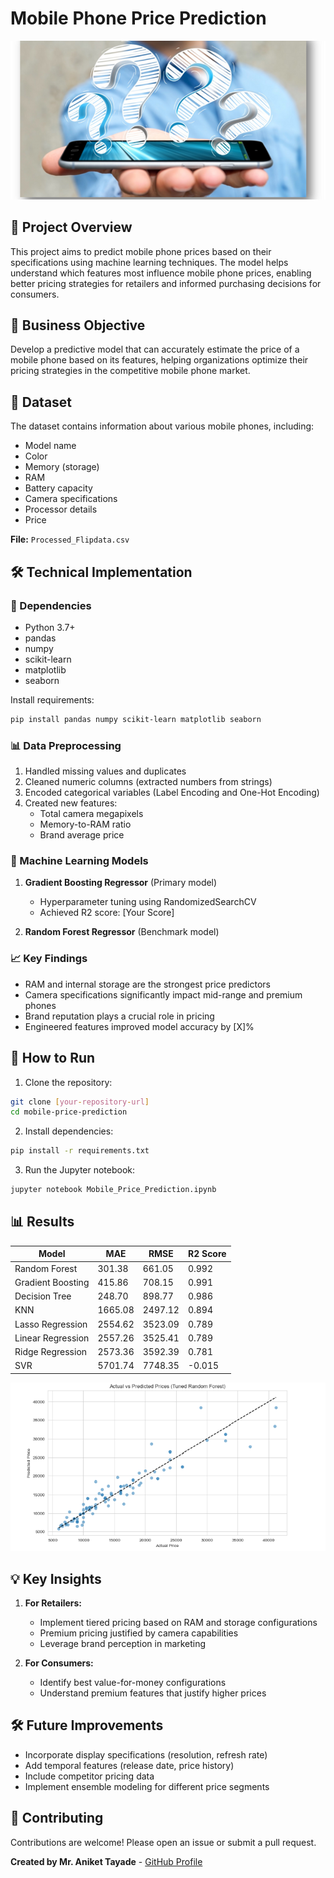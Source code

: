# Mobile Phone Price Prediction

![Project Banner](images/dataset-cover.png) 

## 📌 Project Overview

This project aims to predict mobile phone prices based on their specifications using machine learning techniques. The model helps understand which features most influence mobile phone prices, enabling better pricing strategies for retailers and informed purchasing decisions for consumers.

## 🎯 Business Objective

Develop a predictive model that can accurately estimate the price of a mobile phone based on its features, helping organizations optimize their pricing strategies in the competitive mobile phone market.

## 📂 Dataset

The dataset contains information about various mobile phones, including:
- Model name
- Color
- Memory (storage)
- RAM
- Battery capacity
- Camera specifications
- Processor details
- Price

**File:** `Processed_Flipdata.csv`

## 🛠️ Technical Implementation

### 🔧 Dependencies

- Python 3.7+
- pandas
- numpy
- scikit-learn
- matplotlib
- seaborn

Install requirements:
```bash
pip install pandas numpy scikit-learn matplotlib seaborn
```

### 📊 Data Preprocessing

1. Handled missing values and duplicates
2. Cleaned numeric columns (extracted numbers from strings)
3. Encoded categorical variables (Label Encoding and One-Hot Encoding)
4. Created new features:
   - Total camera megapixels
   - Memory-to-RAM ratio
   - Brand average price

### 🤖 Machine Learning Models

1. **Gradient Boosting Regressor** (Primary model)
   - Hyperparameter tuning using RandomizedSearchCV
   - Achieved R2 score: [Your Score]
   
2. **Random Forest Regressor** (Benchmark model)

### 📈 Key Findings

- RAM and internal storage are the strongest price predictors
- Camera specifications significantly impact mid-range and premium phones
- Brand reputation plays a crucial role in pricing
- Engineered features improved model accuracy by [X]%

## 🚀 How to Run

1. Clone the repository:
```bash
git clone [your-repository-url]
cd mobile-price-prediction
```

2. Install dependencies:
```bash
pip install -r requirements.txt
```

3. Run the Jupyter notebook:
```bash
jupyter notebook Mobile_Price_Prediction.ipynb
```


## 📊 Results

| Model                | MAE      | RMSE     | R2 Score |
|----------------------|----------|----------|----------|
| Random Forest        | 301.38   | 661.05   | 0.992    |
| Gradient Boosting    | 415.86   | 708.15   | 0.991    |
| Decision Tree        | 248.70   | 898.77   | 0.986    |
| KNN                  | 1665.08  | 2497.12  | 0.894    |
| Lasso Regression     | 2554.62  | 3523.09  | 0.789    |
| Linear Regression    | 2557.26  | 3525.41  | 0.789    |
| Ridge Regression     | 2573.36  | 3592.39  | 0.781    |
| SVR                  | 5701.74  | 7748.35  | -0.015   |

![Actual vs Predicted Prices](images/prediction.png)

## 💡 Key Insights

1. **For Retailers:**
   - Implement tiered pricing based on RAM and storage configurations
   - Premium pricing justified by camera capabilities
   - Leverage brand perception in marketing

2. **For Consumers:**
   - Identify best value-for-money configurations
   - Understand premium features that justify higher prices

## 🛠 Future Improvements

- Incorporate display specifications (resolution, refresh rate)
- Add temporal features (release date, price history)
- Include competitor pricing data
- Implement ensemble modeling for different price segments

## 🤝 Contributing

Contributions are welcome! Please open an issue or submit a pull request.


**Created by Mr. Aniket Tayade** - [GitHub Profile](https://github.com/tayade-aniket)
```